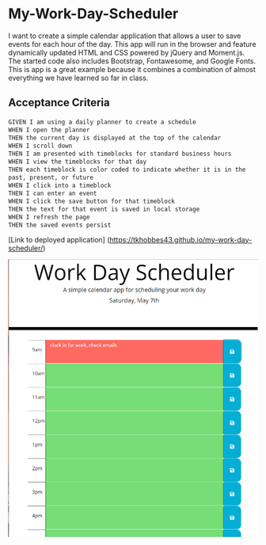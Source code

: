 # My-Work-Day-Scheduler

I want to create a simple calendar application that allows a user to save events for each hour of the day.  This app will run in the browser and feature dynamically updated HTML and CSS powered by jQuery and Moment.js.  The started code also includes Bootstrap, Fontawesome, and Google Fonts.  This is app is a great example because it combines a combination of almost everything we have learned so far in class.

## Acceptance Criteria

```
GIVEN I am using a daily planner to create a schedule
WHEN I open the planner
THEN the current day is displayed at the top of the calendar
WHEN I scroll down
THEN I am presented with timeblocks for standard business hours
WHEN I view the timeblocks for that day
THEN each timeblock is color coded to indicate whether it is in the past, present, or future
WHEN I click into a timeblock
THEN I can enter an event
WHEN I click the save button for that timeblock
THEN the text for that event is saved in local storage
WHEN I refresh the page
THEN the saved events persist
```

[Link to deployed application] (https://tkhobbes43.github.io/my-work-day-scheduler/)

![screenshot of website](assets/images/Capture.PNG)